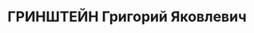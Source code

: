 ---
title: ГРИНШТЕЙН Григорий Яковлевич
description: '(1895, Смоленск – 1937, Ростов-на-Дону), сов. партийный и профсоюзный
  деятель. Чл. компартии с 1917. Окончил мед. ф-т 2-го Моск. гос. ун-та. Участник
  1-й мировой войны, Окт. вооруж. восстания в Пг. и установления Сов. власти в П.
  Один из организаторов Пенз. группы большевиков. В 1917 ред. газ. «Голос правды».
  После установления Сов. власти в Пенз. губ. чл. президиума губ. Совета, губкомиссар
  труда (1918), пред. губ. Совнархоза (1919), пред. Пенз. горкома РКП(б) (1919– 1920),
  пред. губпрофсовета (1918 – янв. 1922). Как делегат 10-го съезда РКП(б) (1921) участвовал
  в подавлении Кронштадтского восстания, был награжден орд. Кр. Знам. В 1922 выбыл
  на учебу и парт. работу в М. В 1928–37 работал зав. агитмассовым отд. Ростовского
  горкома ВКП(б), инструктором Азово- Черноморского крайкома партии и зав. краевым
  отд. здравоохранения. В 1937 репрессирован. Реабилитирован в 1956.

  Лит.: Сумерин П. Организатор профсоюзов

  Революцию творившие. Вып. 2. Саратов – Пенза, 1967, Савин (13).

  [О.В. Вовкотруб. ГРИНШТЕЙН Григорий Яковлевич / Пензенская энциклопедия. М.: Научное
  издательство «Большая Российская энциклопедия», 2001.]'
---